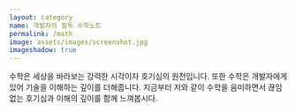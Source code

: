 ```yaml
---
layout: category
name: 개발자의 필독 수학노트
permalink: /math
image: assets/images/screenshot.jpg
imageshadow: true
---
```


수학은 세상을 바라보는 강력한 시각이자 호기심의 원천입니다. 또한 수학은 개발자에게 있어 기술을 이해하는 깊이를 더해줍니다. 지금부터 저와 같이 수학을 음미하면서 끊임없는 호기심과 이해의 깊이를 함께 느껴봅시다.

